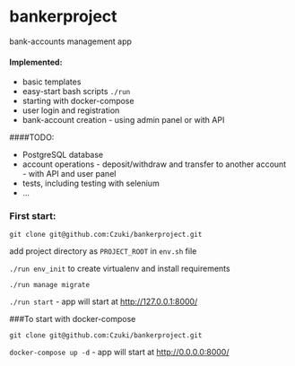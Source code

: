# bankerproject

bank-accounts management app

#### Implemented:
- basic templates 
- easy-start bash scripts `./run`
- starting with docker-compose
- user login and registration
- bank-account creation - using admin panel or with API

####TODO:

- PostgreSQL database
- account operations - deposit/withdraw and transfer to another account - with API and user panel
- tests, including testing with selenium
- ...

### First start:

`git clone git@github.com:Czuki/bankerproject.git`

add project directory as `PROJECT_ROOT` in `env.sh` file

`./run env_init` to create virtualenv and install requirements

`./run manage migrate`

`./run start` - app will start at http://127.0.0.1:8000/

###To start with docker-compose

`git clone git@github.com:Czuki/bankerproject.git`

`docker-compose up -d` - app will start at http://0.0.0.0:8000/
